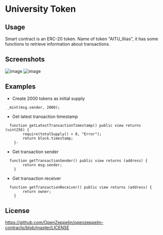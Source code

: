 # University Token
## Usage
Smart contract is an ERC-20 token. Name of token "AITU_Iliias", it has some functions to retrieve information about transactions.
## Screenshots
![image](https://github.com/tonymontana143/CreateToken/assets/125411745/8368405b-a1b4-4371-85fe-d15f6106156c)
![image](https://github.com/tonymontana143/CreateToken/assets/125411745/d5b71de7-4ca4-4c74-861f-2a5b562d4d72)
## Examples
- Create 2000 tokens as initial supply
 ```solidity
  _mint(msg.sender, 2000);
```
- Get latest transaction timestamp
```solidity
  function getLatestTransactionTimestamp() public view returns (uint256) {
        require(totalSupply() > 0, "Error");
        return block.timestamp;
    }-
```
- Get transaction sender
```solidity
  function getTransactionSender() public view returns (address) {
        return msg.sender;
    }
```
- Get transaction receiver
```solidity
  function getTransactionReceiver() public view returns (address) {
        return owner;
    }
  ```
## License
  https://github.com/OpenZeppelin/openzeppelin-contracts/blob/master/LICENSE 
